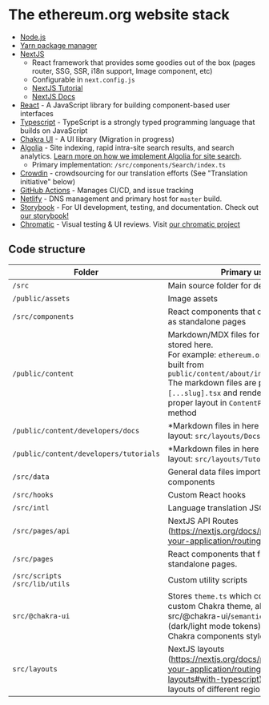 # The ethereum.org website stack

- [Node.js](https://nodejs.org/)
- [Yarn package manager](https://yarnpkg.com/cli/install)
- [NextJS](https://nextjs.org/)
  - React framework that provides some goodies out of the box (pages router, SSG, SSR, i18n support, Image component, etc)
  - Configurable in `next.config.js`
  - [NextJS Tutorial](https://nextjs.org/learn/foundations/about-nextjs)
  - [NextJS Docs](https://nextjs.org/docs)
- [React](https://reactjs.org/) - A JavaScript library for building component-based user interfaces
- [Typescript](https://www.typescriptlang.org/) - TypeScript is a strongly typed programming language that builds on JavaScript
- [Chakra UI](https://chakra-ui.com/) - A UI library (Migration in progress)
- [Algolia](https://www.algolia.com/) - Site indexing, rapid intra-site search results, and search analytics. [Learn more on how we implement Algolia for site search](./docs/ALGOLIA_DOCSEARCH.md).
  - Primary implementation: `/src/components/Search/index.ts`
- [Crowdin](https://crowdin.com/) - crowdsourcing for our translation efforts (See "Translation initiative" below)
- [GitHub Actions](https://github.com/features/actions) - Manages CI/CD, and issue tracking
- [Netlify](https://www.netlify.com/) - DNS management and primary host for `master` build.
- [Storybook](https://storybook.js.org/) - For UI development, testing, and documentation. Check out [our storybook!](https://dev--63b7ea99632763723c7f4d6b.chromatic.com/)
- [Chromatic](https://www.chromatic.com/) - Visual testing & UI reviews. Visit [our chromatic project](https://www.chromatic.com/builds?appId=63b7ea99632763723c7f4d6b)

## Code structure

| Folder                                 | Primary use                                                                                                                                                                                                                                                          |
| -------------------------------------- | -------------------------------------------------------------------------------------------------------------------------------------------------------------------------------------------------------------------------------------------------------------------- |
| `/src`                                 | Main source folder for development                                                                                                                                                                                                                                   |
| `/public/assets`                       | Image assets                                                                                                                                                                                                                                                         |
| `/src/components`                      | React components that do not function as standalone pages                                                                                                                                                                                                            |
| `/public/content`                      | Markdown/MDX files for site content stored here. <br>For example: `ethereum.org/en/about/` is built from `public/content/about/index.md` <br>The markdown files are parsed by `[...slug].tsx` and rendered using the proper layout in `ContentPage.getLayout` method |
| `/public/content/developers/docs`      | \*Markdown files in here use the Docs layout: `src/layouts/Docs.tsx`                                                                                                                                                                                                 |
| `/public/content/developers/tutorials` | \*Markdown files in here use the Tutorial layout: `src/layouts/Tutorial.tsx`                                                                                                                                                                                         |
| `/src/data`                            | General data files importable by components                                                                                                                                                                                                                          |
| `/src/hooks`                           | Custom React hooks                                                                                                                                                                                                                                                   |
| `/src/intl`                            | Language translation JSON files                                                                                                                                                                                                                                      |
| `/src/pages/api`                       | NextJS API Routes (https://nextjs.org/docs/pages/building-your-application/routing/api-routes)                                                                                                                                                                       |
| `/src/pages`                           | React components that function as standalone pages.                                                                                                                                                                                                                  |
| `/src/scripts`<br>`/src/lib/utils`     | Custom utility scripts                                                                                                                                                                                                                                               |
| `src/@chakra-ui`                       | Stores `theme.ts` which contains our custom Chakra theme, along with src/@chakra-ui/`semanticTokens.ts` (dark/light mode tokens) and custom Chakra components styles.                                                                                                |
| `src/layouts`                          | NextJS layouts (https://nextjs.org/docs/pages/building-your-application/routing/pages-and-layouts#with-typescript) that define layouts of different regions of the site                                                                                              |
